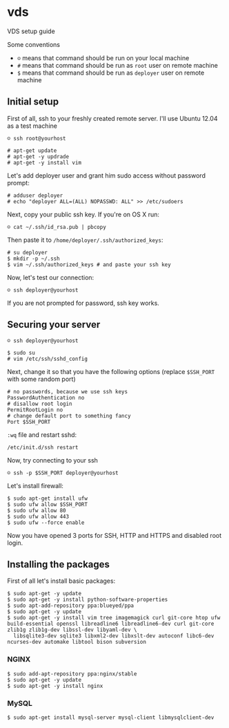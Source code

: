 vds
===

VDS setup guide

Some conventions
- `☺` means that command should be run on your local machine
- `#` means that command should be run as `root` user on remote machine
- `$` means that command should be run as `deployer` user on remote machine

## Initial setup

First of all, ssh to your freshly created remote server. I'll use Ubuntu 12.04 as a test machine
```
☺ ssh root@yourhost
```

```
# apt-get update
# apt-get -y updrade
# apt-get -y install vim
```

Let's add deployer user and grant him sudo access without password prompt:
```
# adduser deployer
# echo "deployer ALL=(ALL) NOPASSWD: ALL" >> /etc/sudoers
```

Next, copy your public ssh key. If you're on OS X run:
```
☺ cat ~/.ssh/id_rsa.pub | pbcopy
```

Then paste it to `/home/deployer/.ssh/authorized_keys`:
```
# su deployer
$ mkdir -p ~/.ssh
$ vim ~/.ssh/authorized_keys # and paste your ssh key
```

Now, let's test our connection:
```
☺ ssh deployer@yourhost
```
If you are not prompted for password, ssh key works.

## Securing your server
```
☺ ssh deployer@yourhost
```
```
$ sudo su
# vim /etc/ssh/sshd_config
```

Next, change it so that you have the following options (replace `$SSH_PORT` with some random port)

```
# no passwords, because we use ssh keys
PasswordAuthentication no
# disallow root login
PermitRootLogin no
# change default port to something fancy
Port $SSH_PORT
```
`:wq` file and restart sshd:
```
/etc/init.d/ssh restart
```

Now, try connecting to your ssh

```
☺ ssh -p $SSH_PORT deployer@yourhost
```

Let's install firewall:
```
$ sudo apt-get install ufw
$ sudo ufw allow $SSH_PORT
$ sudo ufw allow 80
$ sudo ufw allow 443
$ sudo ufw --force enable
```

Now you have opened 3 ports for SSH, HTTP and HTTPS and disabled root login.

## Installing the packages

First of all let's install basic packages:

```
$ sudo apt-get -y update
$ sudo apt-get -y install python-software-properties
$ sudo apt-add-repository ppa:blueyed/ppa
$ sudo apt-get -y update
$ sudo apt-get -y install vim tree imagemagick curl git-core htop ufw build-essential openssl libreadline6 libreadline6-dev curl git-core zlib1g zlib1g-dev libssl-dev libyaml-dev \
  libsqlite3-dev sqlite3 libxml2-dev libxslt-dev autoconf libc6-dev ncurses-dev automake libtool bison subversion
```

### NGINX
```
$ sudo add-apt-repository ppa:nginx/stable
$ sudo apt-get -y update
$ sudo apt-get -y install nginx
```

### MySQL
```
$ sudo apt-get install mysql-server mysql-client libmysqlclient-dev
```
